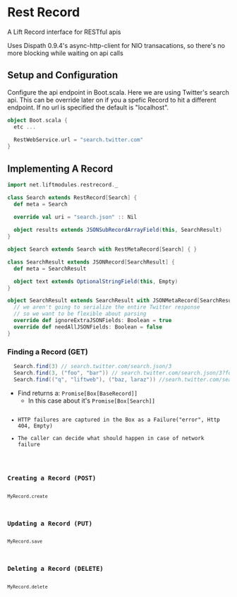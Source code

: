 Rest Record
===========

A Lift Record interface for RESTful apis

Uses Dispath 0.9.4's async-http-client for NIO transacations,
so there's no more blocking while waiting on api calls

## Setup and Configuration

Configure the api endpoint in Boot.scala. Here we are using Twitter's search api. This can be override later on
if you a spefic Record to hit a different endpoint. If no url is specified the default is "localhost". 

```scala
object Boot.scala {
  etc ...
   
  RestWebService.url = "search.twitter.com"
}
```

## Implementing A Record

```scala
import net.liftmodules.restrecord._

class Search extends RestRecord[Search] {
  def meta = Search

  override val uri = "search.json" :: Nil
      
  object results extends JSONSubRecordArrayField(this, SearchResult)
}

object Search extends Search with RestMetaRecord[Search] { }

class SearchResult extends JSONRecord[SearchResult] {
  def meta = SearchResult

  object text extends OptionalStringField(this, Empty)
}

object SearchResult extends SearchResult with JSONMetaRecord[SearchResult] {
  // we aren't going to serialize the entire Twitter response 
  // so we want to be flexible about parsing
  override def ignoreExtraJSONFields: Boolean = true
  override def needAllJSONFields: Boolean = false 
}

```

### Finding a Record (GET)

```scala
  Search.find(3) // search.twitter.com/search.json/3
  Search.find(3, ("foo", "bar")) // search.twitter.com/search.json/3?foo=bar 
  Search.find(("q", "liftweb"), ("baz, laraz")) //searh.twitter.com/search.json?q=liftweb&baz=larax
```
* Find returns a: <code>Promise[Box[BaseRecord]]</code>
  * In this case about it's <code>Promise[Box[Search]]</cod>
* HTTP failures are captured in the Box as a Failure("error", Http 404, Empty)
* The caller can decide what should happen in case of network failure

### Creating a Record (POST)
<div><code>MyRecord.create</code></div>

### Updating a Record (PUT)
<div><code>MyRecord.save</code></div>

### Deleting a Record (DELETE)
<div><code>MyRecord.delete</code></div>


